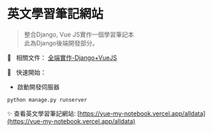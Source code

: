 
# 英文學習筆記網站
> 整合Django, Vue JS實作一個學習筆記本<br>
> 此為Django後端開發部分。<br>

📝 &nbsp; 相關文件：
[全端實作-Django+VueJS](https://jacychu.medium.com/%E5%85%A8%E7%AB%AF%E5%AF%A6%E4%BD%9C-dango-vuejs-30e2c139db26)

🚀 &nbsp; 快速開始：<br>
- 啟動開發伺服器
```
python manage.py runserver
```

✨ 查看英文學習筆記網站:  [https://vue-my-notebook.vercel.app/alldata](https://vue-my-notebook.vercel.app/alldata)
